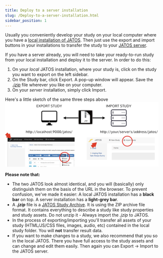 ```yaml
---
title: Deploy to a server installation
slug: /Deploy-to-a-server-installation.html
sidebar_position: 1
---
```


Usually you conveniently develop your study on your local computer where you have a [local installation of JATOS](Installation.html). Then just use the export and import buttons in your installations to transfer the study to your [JATOS server](Bring-your-JATOS-online.html).

If you have a server already, you will need to take your ready-to-run study from your local installation and deploy it to the server. In order to do this:
1. On your *local* JATOS installation, where your study is, click on the study you want to export on the left sidebar. 
1. On the Study bar, click Export. A pop-up window will appear. Save the [_.jzip_](JATOS-Study-Archive-JZIP.html) file wherever you like on your computer.  
1. On your *server* installation, simply click Import. 

Here's a little sketch of the same three steps above
![jzip workflow](/img/jzipWorkflow.png)


**Please note that:**

* The two JATOS look almost identical, and you will (basically) only distinguish them on the basis of the URL in the browser. To prevent confusion, we've made it easier: A local JATOS installation has a **black bar** on top. A server installation has a **light-grey bar**. 
* A **_.jzip_** file is a [JATOS Study Archive](JATOS-Study-Archive-JZIP.html). It is using the ZIP archive file format. It contains everything to describe a study like study properties and study assets. Do not unzip it - Always import the *.jzip* to JATOS. 
* In the process of exporting/importing you'll transfer all assets of your study (HTML/JS/CSS files, images, audio, etc) contained in the local study folder. You will **not** transfer result data. 
* If you want to make changes to a study, we also recommend that you so in the local JATOS. There you have full access to the study assets and can change and edit them easily. Then again you can Export → Import to the JATOS server. 




